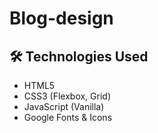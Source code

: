 # Blog-design
## 🛠️ Technologies Used

- HTML5
- CSS3 (Flexbox, Grid)
- JavaScript (Vanilla)
- Google Fonts & Icons
